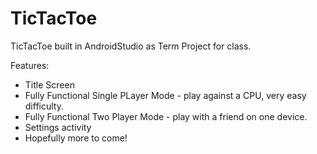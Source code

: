# TicTacToe
TicTacToe built in AndroidStudio as Term Project for class.

 Features:

- Title Screen
- Fully Functional Single PLayer Mode - play against a CPU, very easy difficulty.
- Fully Functional Two Player Mode - play with a friend on one device.
- Settings activity
- Hopefully more to come!
